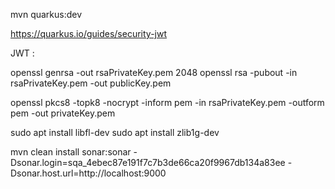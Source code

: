 mvn quarkus:dev

https://quarkus.io/guides/security-jwt

JWT : 

openssl genrsa -out rsaPrivateKey.pem 2048
openssl rsa -pubout -in rsaPrivateKey.pem -out publicKey.pem

openssl pkcs8 -topk8 -nocrypt -inform pem -in rsaPrivateKey.pem -outform pem -out privateKey.pem

sudo apt install libfl-dev
sudo apt install zlib1g-dev

mvn clean install sonar:sonar -Dsonar.login=sqa_4ebec87e191f7c7b3de66ca20f9967db134a83ee -Dsonar.host.url=http://localhost:9000